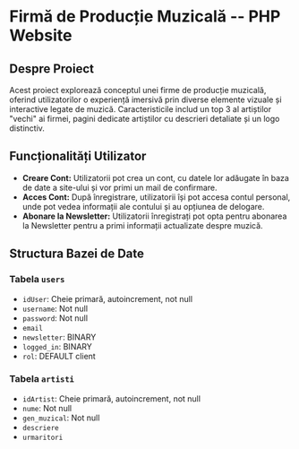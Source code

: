# Firmă de Producție Muzicală -- PHP Website

## Despre Proiect

Acest proiect explorează conceptul unei firme de producție muzicală, oferind utilizatorilor o experiență imersivă prin diverse elemente vizuale și interactive legate de muzică. Caracteristicile includ un top 3 al artiștilor "vechi" ai firmei, pagini dedicate artiștilor cu descrieri detaliate și un logo distinctiv.

## Funcționalități Utilizator

- **Creare Cont:** Utilizatorii pot crea un cont, cu datele lor adăugate în baza de date a site-ului și vor primi un mail de confirmare.
- **Acces Cont:** După înregistrare, utilizatorii își pot accesa contul personal, unde pot vedea informații ale contului și au opțiunea de delogare.
- **Abonare la Newsletter:** Utilizatorii înregistrați pot opta pentru abonarea la Newsletter pentru a primi informații actualizate despre muzică.

## Structura Bazei de Date

### Tabela `users`
- `idUser`: Cheie primară, autoincrement, not null
- `username`: Not null
- `password`: Not null
- `email`
- `newsletter`: BINARY
- `logged_in`: BINARY
- `rol`: DEFAULT client

### Tabela `artisti`
- `idArtist`: Cheie primară, autoincrement, not null
- `nume`: Not null
- `gen_muzical`: Not null
- `descriere`
- `urmaritori`
